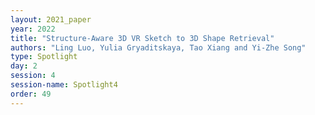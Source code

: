 ```yaml
---
layout: 2021_paper
year: 2022
title: "Structure-Aware 3D VR Sketch to 3D Shape Retrieval"
authors: "Ling Luo, Yulia Gryaditskaya, Tao Xiang and Yi-Zhe Song"
type: Spotlight
day: 2
session: 4
session-name: Spotlight4
order: 49
---
```

